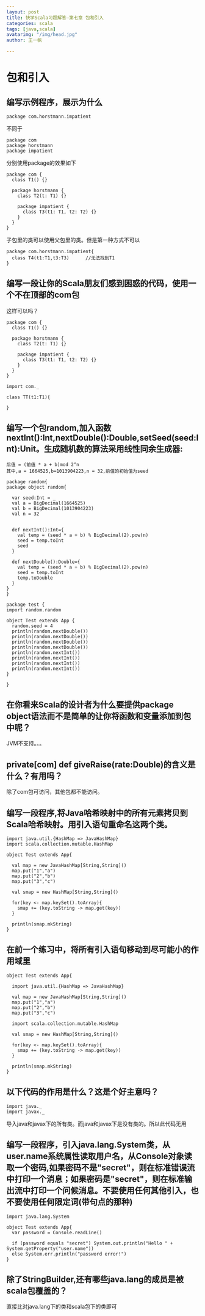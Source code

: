 ```yaml
---
layout: post
title: 快学Scala习题解答—第七章 包和引入
categories: scala
tags: [java,scala]
avatarimg: "/img/head.jpg"
author: 王一帆

---
```



包和引入
========

编写示例程序，展示为什么
------------------------

``` {.scala}
package com.horstmann.impatient
```

不同于

``` {.scala}
package com
package horstmann
package impatient
```

分别使用package的效果如下

``` {.scala}
package com {
  class T1() {}

  package horstmann {
    class T2(t: T1) {}

    package impatient {
      class T3(t1: T1, t2: T2) {}
    }
  }
}
```

子包里的类可以使用父包里的类。但是第一种方式不可以

``` {.scala}
package com.horstmann.impatient{
  class T4(t1:T1,t3:T3)      //无法找到T1
}
```

<!-- more -->

编写一段让你的Scala朋友们感到困惑的代码，使用一个不在顶部的com包
----------------------------------------------------------------

这样可以吗？

``` {.scala}
package com {
  class T1() {}

  package horstmann {
    class T2(t: T1) {}

    package impatient {
      class T3(t1: T1, t2: T2) {}
    }
  }
}

import com._

class TT(t1:T1){

}
```

编写一个包random,加入函数nextInt():Int,nextDouble():Double,setSeed(seed:Int):Unit。生成随机数的算法采用线性同余生成器:
----------------------------------------------------------------------------------------------------------------------

``` {.example}
后值 = (前值 * a + b)mod 2^n
其中,a = 1664525,b=1013904223,n = 32,前值的初始值为seed
```

``` {.scala}
package random{
package object random{

  var seed:Int = _
  val a = BigDecimal(1664525)
  val b = BigDecimal(1013904223)
  val n = 32


  def nextInt():Int={
    val temp = (seed * a + b) % BigDecimal(2).pow(n)
    seed = temp.toInt
    seed
  }

  def nextDouble():Double={
    val temp = (seed * a + b) % BigDecimal(2).pow(n)
    seed = temp.toInt
    temp.toDouble
  }
}
}

package test {
import random.random

object Test extends App {
  random.seed = 4
  println(random.nextDouble())
  println(random.nextDouble())
  println(random.nextDouble())
  println(random.nextDouble())
  println(random.nextInt())
  println(random.nextInt())
  println(random.nextInt())
  println(random.nextInt())
}

}
```

在你看来Scala的设计者为什么要提供package object语法而不是简单的让你将函数和变量添加到包中呢？
---------------------------------------------------------------------------------------------

JVM不支持。。。

private[com] def giveRaise(rate:Double)的含义是什么？有用吗？
-------------------------------------------------------------

除了com包可访问，其他包都不能访问。

编写一段程序,将Java哈希映射中的所有元素拷贝到Scala哈希映射。用引入语句重命名这两个类。
--------------------------------------------------------------------------------------

``` {.scala}
import java.util.{HashMap => JavaHashMap}
import scala.collection.mutable.HashMap

object Test extends App{

  val map = new JavaHashMap[String,String]()
  map.put("1","a")
  map.put("2","b")
  map.put("3","c")

  val smap = new HashMap[String,String]()

  for(key <- map.keySet().toArray){
    smap += (key.toString -> map.get(key))
  }

  println(smap.mkString)
}
```

在前一个练习中，将所有引入语句移动到尽可能小的作用域里
------------------------------------------------------

``` {.scala}
object Test extends App{

  import java.util.{HashMap => JavaHashMap}

  val map = new JavaHashMap[String,String]()
  map.put("1","a")
  map.put("2","b")
  map.put("3","c")

  import scala.collection.mutable.HashMap

  val smap = new HashMap[String,String]()

  for(key <- map.keySet().toArray){
    smap += (key.toString -> map.get(key))
  }

  println(smap.mkString)
}
```

以下代码的作用是什么？这是个好主意吗？
--------------------------------------

``` {.scala}
import java._
import javax._
```

导入java和javax下的所有类。而java和javax下是没有类的。所以此代码无用

编写一段程序，引入java.lang.System类，从user.name系统属性读取用户名，从Console对象读取一个密码,如果密码不是"secret"，则在标准错误流中打印一个消息；如果密码是"secret"，则在标准输出流中打印一个问候消息。不要使用任何其他引入，也不要使用任何限定词(带句点的那种)
-----------------------------------------------------------------------------------------------------------------------------------------------------------------------------------------------------------------------------------------------------------------

``` {.scala}
import java.lang.System

object Test extends App{
  var password = Console.readLine()

  if (password equals "secret") System.out.println("Hello " + System.getProperty("user.name"))
  else System.err.println("password error!")
}
```

除了StringBuilder,还有哪些java.lang的成员是被scala包覆盖的？
------------------------------------------------------------

直接比对java.lang下的类和scala包下的类即可

